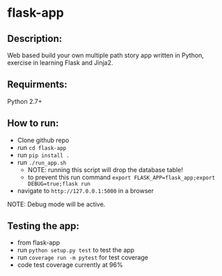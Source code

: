 # flask-app

## Description:

Web based build your own multiple path story app written in Python, exercise in learning Flask and Jinja2.

## Requirments:

Python 2.7+

## How to run:

- Clone github repo
- run `cd flask-app`
- run `pip install .`
- run `./run_app.sh`
    - NOTE: running this script will drop the database table!
    - to prevent this run command `export FLASK_APP=flask_app;export DEBUG=true;flask run`
- navigate to `http://127.0.0.1:5000` in a browser

NOTE: Debug mode will be active.

## Testing the app:

- from flask-app
- run `python setup.py test` to test the app
- run `coverage run -m pytest` for test coverage
- code test coverage currently at 96%
